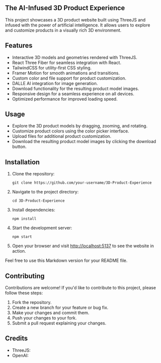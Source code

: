 ## The AI-Infused 3D Product Experience

This project showcases a 3D product website built using ThreeJS and infused with the power of artificial intelligence. It allows users to explore and customize products in a visually rich 3D environment.
## Features
- Interactive 3D models and geometries rendered with ThreeJS.
- React Three Fiber for seamless integration with React.
- TailwindCSS for utility-first CSS styling.
- Framer Motion for smooth animations and transitions.
- Custom color and file support for product customization.
- DALLE AI integration for image generation.
- Download functionality for the resulting product model images.
- Responsive design for a seamless experience on all devices.
- Optimized performance for improved loading speed.


## Usage
- Explore the 3D product models by dragging, zooming, and rotating.
- Customize product colors using the color picker interface.
- Upload files for additional product customization.
- Download the resulting product model images by clicking the download button.


## Installation

1. Clone the repository:

   ```
   git clone https://github.com/your-username/3D-Product-Experience
   ```

2. Navigate to the project directory:

   ```
   cd 3D-Product-Experience
   ```

3. Install dependencies:

   ```
   npm install
   ```

4. Start the development server:

   ```
   npm start
   ```

5. Open your browser and visit [http://localhost:5137](http://localhost:5137) to see the website in action.

Feel free to use this Markdown version for your README file.

## Contributing
Contributions are welcome! If you'd like to contribute to this project, please follow these steps:

1. Fork the repository.
2. Create a new branch for your feature or bug fix.
3. Make your changes and commit them.
4. Push your changes to your fork.
5. Submit a pull request explaining your changes.

## Credits

- ThreeJS:
- OpenAI:
